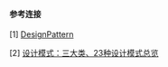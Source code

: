 




#### 参考连接

[1] [DesignPattern](https://github.com/youlookwhat/DesignPattern)

[2] [设计模式：三大类、23种设计模式总览](https://www.jianshu.com/p/35cf61263a86)
